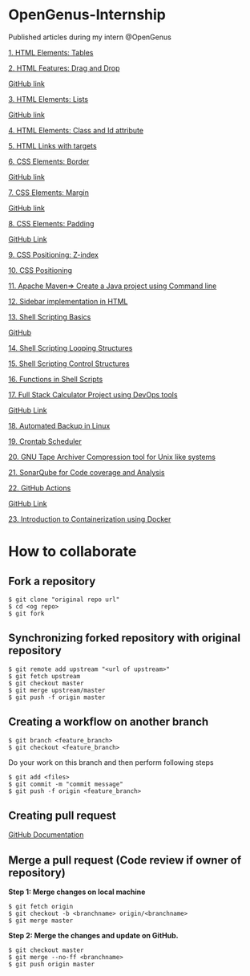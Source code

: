 # OpenGenus-Internship

Published articles during my intern @OpenGenus

[1. HTML Elements: Tables](https://iq.opengenus.org/p/00a9c8b3-56c0-4478-a3cb-bd3463ca824d/)

[2. HTML Features: Drag and Drop](https://iq.opengenus.org/p/ff80ce9a-cafd-498f-a13f-9d42b64e2382/)

[GitHub link](https://github.com/OpenGenus/drag_and_drop)

[3. HTML Elements: Lists](https://iq.opengenus.org/p/76be2c6a-dfa5-4309-a943-b3cf6c9159e4/)

[GitHub link](https://github.com/OpenGenus/html_lists)

[4. HTML Elements: Class and Id attribute](https://iq.opengenus.org/p/381f01f6-ffb8-42d2-9749-2cf17e37c1c1/)

[5. HTML Links with targets](https://iq.opengenus.org/p/5c000ffb-2543-4d08-b164-bb7425080b60/)

[6. CSS Elements: Border](https://iq.opengenus.org/p/37cb4569-ddb5-42df-a037-4eaa0467f9a1/)

[GitHub link](https://github.com/OpenGenus/cosmos/tree/master/code/html)

[7. CSS Elements: Margin](https://iq.opengenus.org/p/3d903d6a-9078-4e1a-919b-bd4545f92d19/)

[GitHub link](https://github.com/OpenGenus/cosmos/tree/master/code/html/css/Margin)

[8. CSS Elements: Padding](https://iq.opengenus.org/p/28def0b3-dffb-487f-9533-8b31999f903f/)

[GitHub Link](https://github.com/OpenGenus/cosmos/tree/master/code/html/css/Padding)

[9. CSS Positioning: Z-index](https://iq.opengenus.org/p/b0438af0-9030-4674-84b9-b41535e9405b/)

[10. CSS Positioning](https://iq.opengenus.org/p/09ad1629-d6b8-44f3-a67d-786aa0d8af90/)

[11. Apache Maven=> Create a Java project using Command line](https://iq.opengenus.org/p/269eac7c-0d17-49f0-885f-4a60eeeebb89/)

[12. Sidebar implementation in HTML](https://iq.opengenus.org/p/ffcc4c42-2a26-4734-a9d8-8c46872f1e96/)

[13. Shell Scripting Basics](https://iq.opengenus.org/p/6243f090-8ebe-408b-9f33-862c6cd34a92/)

[GitHub](https://github.com/NishkarshRaj/Automation-using-Shell-Scripts)

[14. Shell Scripting Looping Structures](https://iq.opengenus.org/p/46b0da11-d18c-4207-b7c0-1846c491ead0/)

[15. Shell Scripting Control Structures](https://iq.opengenus.org/p/d001de93-adda-47bd-be09-bcfb4eea165e/)

[16. Functions in Shell Scripts](https://iq.opengenus.org/p/366ad415-f632-409b-a0bb-d381d4826ebb/)

[17. Full Stack Calculator Project using DevOps tools](https://iq.opengenus.org/p/e028bbde-153d-460f-bc27-32bdbf723bd2/)

[GitHub Link](https://github.com/OpenGenus/calculator_devops)

[18. Automated Backup in Linux](https://iq.opengenus.org/p/92fcff89-71d7-4f53-b62d-2aba4648b7af/)

[19. Crontab Scheduler](https://iq.opengenus.org/p/a74916c8-143f-445f-91cf-073d4af49e5a/)

[20. GNU Tape Archiver Compression tool for Unix like systems](https://iq.opengenus.org/p/d909afac-8f3a-4784-9755-b892f565cd32/)

[21. SonarQube for Code coverage and Analysis](https://iq.opengenus.org/p/64ed0039-cbd7-47db-8506-291e83bf3b37/)

[22. GitHub Actions](https://iq.opengenus.org/p/d16feff6-8a76-43e1-bc5b-d70048eb046a/)

[GitHub Link](https://github.com/NishkarshRaj/GitHub-Actions-Tutorial)

[23. Introduction to Containerization using Docker](https://iq.opengenus.org/p/862c8581-19a9-48e1-8d87-47a34235c1be/)

# How to collaborate

## Fork a repository

```git
$ git clone "original repo url"
$ cd <og repo>
$ git fork
```

## Synchronizing forked repository with original repository

```git
$ git remote add upstream "<url of upstream>"
$ git fetch upstream
$ git checkout master
$ git merge upstream/master
$ git push -f origin master
```

## Creating a workflow on another branch

```git
$ git branch <feature_branch>
$ git checkout <feature_branch>
```

Do your work on this branch and then perform following steps

```
$ git add <files>
$ git commit -m "commit message"
$ git push -f origin <feature_branch>
```

## Creating pull request

[GitHub Documentation](https://help.github.com/en/articles/creating-a-pull-request)

## Merge a pull request (Code review if owner of repository)

**Step 1: Merge changes on local machine**
```git
$ git fetch origin
$ git checkout -b <branchname> origin/<branchname>
$ git merge master
```

**Step 2: Merge the changes and update on GitHub.**
```git
$ git checkout master
$ git merge --no-ff <branchname>
$ git push origin master
```
